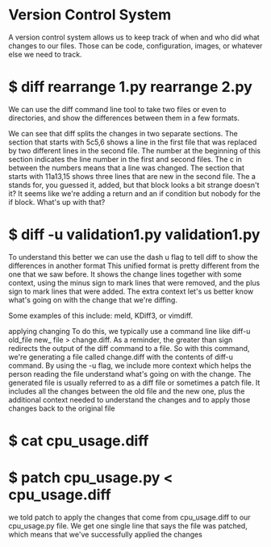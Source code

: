 # Version Control System
A version control system allows us to keep track of when and who did what changes to our files. Those can be code, configuration, images, or whatever else we need to track.

# $ diff rearrange 1.py rearrange 2.py

We can use the diff command line tool to take two files or even to directories, and show the differences between them in a few formats.

We can see that diff splits the changes in two separate sections. The section that starts with 5c5,6 shows a line in the first file that was replaced by two different lines in the second file. The number at the beginning of this section indicates the line number in the first and second files. The c in between the numbers means that a line was changed. The section that starts with 11a13,15 shows three lines that are new in the second file. The a stands for, you guessed it, added, but that block looks a bit strange doesn't it? It seems like we're adding a return and an if condition but nobody for the if block. What's up with that? 

# $ diff -u validation1.py validation1.py

To understand this better we can use the dash u flag to tell diff to show the differences in another format
This unified format is pretty different from the one that we saw before. It shows the change lines together with some context, using the minus sign to mark lines that were removed, and the plus sign to mark lines that were added. The extra context let's us better know what's going on with the change that we're diffing.

Some examples of this include: meld, KDiff3, or vimdiff.

applying changing
To do this, we typically use a command line like diff-u old_file new_ file > change.diff. As a reminder, the greater than sign redirects the output of the diff command to a file. So with this command, we're generating a file called change.diff with the contents of diff-u command. By using the -u flag, we include more context which helps the person reading the file understand what's going on with the change. The generated file is usually referred to as a diff file or sometimes a patch file. It includes all the changes between the old file and the new one, plus the additional context needed to understand the changes and to apply those changes back to the original file

# $ cat cpu_usage.diff


# $ patch cpu_usage.py < cpu_usage.diff
we told patch to apply the changes that come from cpu_usage.diff to our cpu_usage.py file. We get one single line that says the file was patched, which means that we've successfully applied the changes
